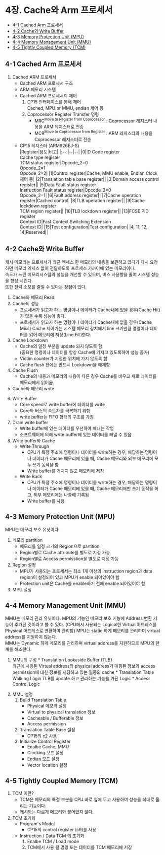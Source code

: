 # 4장. **Cache와 Arm 프로세서**

  * [4-1 Cached Arm 프로세서](#4-1-cached-arm-프로세서)  
  * [4-2 Cache와 Write Buffer](#4-2-cache와-write-buffer)  
  * [4-3 Memory Protection Unit (MPU)](#4-3-memory-protection-unit-mpu)  
  * [4-4 Memory Management Unit (MMU)](#4-4-memory-management-unit-mmu)  
  * [4-5 Tightly Coupled Memory (TCM)](#4-5-tightly-coupled-memory-tcm)  
  
## 4-1 Cached Arm 프로세서 

  1. Cached ARM 프로세서  
      * Cached ARM 프로세서 구조
      <!-- TO-DO : 메모리 시스템 이미지 -->
      * ARM 메모리 시스템
      <!-- TO-DO : 메모리 시스템 이미지 -->
      * Cached ARM 프로세서릐 제어  
        1. CP15 인터페이스를 통해 제어  
          Cached, MPU or MMU, endian 제어 등  
        2. Coprocessor Register Transfer 명령  
            * MRC<sup>Move to Register from Coprocessor</sup> : 
              Coprocessor 레지스터 내용을 ARM 레지스터로 전송
            * MCR<sup>Move to Coprocessor from Register</sup> : ARM 레지스터의 내용을 Coprocessor 레지스터로 전송
      * CP15 레지스터 (ARM926EJ-S)   
        |Register|용도|비고|
        |:--:|--|--|
        |0|ID Code register<br>Cache type register<br>TCM status register|Opcode_2=0<br>Opcode_2=1<br>Opcode_2=2|
        |1|Control register|Cache, MMU enable, Endian Clock, 제어 등|
        |2|Translation table base register||
        |3|Domain access control register||
        |5|Data Fault status register<br>Instruction Fault status register|Opcode_2=0<br>Opcode_2=1|
        |6|Fault address register||
        |7|Cache operation register|Cached control|
        |8|TLB operation register||
        |9|Cache lockdown register<br>TCM region register||
        |10|TLB lockdown register||
        |13|FCSE PID register<br>Context ID|Fast Context Switching Extension<br>Context ID|
        |15|Test configuration|Test configuration|
        |4, 11, 12, 14|Reserved||

## 4-2 Cache와 Write Buffer
캐시 메모리는 프로세서가 최근 엑세스 한 메모리의 내용을 보관하고 있다가 다시 요청하면 메모리 엑세스 없이 전달하도록 프로세스 가까이에 있는 메모리이다.  
속도가 느린 메모리시스템의 성능을 개선할 수 있으며, 버스 사용향을 줄여 시스템 성능을 향상 시킨다.  
또한 전력 소모를 줄일 수 있다는 장점이 있다.
  <!-- TO-DO : Cache 메모리 이미지 -->
  1. Cache와 메모리 Read  
  2. Cache의 성능  
      * 프로세서가 읽고자 하는 명령이나 데이터가 Cache내에 있을 경우(Cache Hit)가 많을 수록 성능이 좋다.  
      * 프로세서가 읽고자 하는 명령이나 데이터가 Cache내에 없을 경우(Cache Miss) Cache 제어기는 시스템 메모리 장치에서 line 크기만큼 명령이나 데이터를 읽어 메모리에 저장(Line Fill)한다.
  3. Cache Lockdown  
      * Cache의 일정 부분을 update 되지 않도록 함  
        (중요한 명령이나 데이터를 항상 Cache에 가지고 있도록하여 성능 증가)
      * Victim counter가 지정한 위치에 가지 않도록 함
      * Cache flush 전에는 반드시 Lockdown을 해제함
  4. Cache Flush  
      * Cache의 내용과 메모리의 내용이 다른 경우 Cache를 비우고 새로 데이터를 메모리에서 읽어옴
  5. Cache와 메모리 write  
  <!-- TO-DO : Cache 메모리 이미지 -->
  6. Write Buffer 
      * Core speed로 write buffer에 데이터를 write
      * Core와 버스의 속도차를 극복하기 위함
      * write buffer는 FIFO 형태의 구조를 가짐
  7. Drain write buffer
      * Write buffer에 있는 데이터를 우선하여 빼내는 작업
      * 소프트웨어에 의해 write buffer에 있는 데이터를 빼낼 수 있음
  8. Write buffer와 Cache
      * Write Through
          * CPU가 특정 주소에 명령이나 데이터를 write하는 경우, 해당하는 명령이나 데이터가 Cache 메모리에 있을 때, Cache 메모리와 외부 메모리에 모두 쓰기 동작을 함
          * Write buffer를 거치지 않고 메모리에 저장
      * Write Back
          * CPU가 특정 주소에 명령이나 데이터를 write하는 경우, 해당하는 명령이나 데이터가 Cache 메모리에 있을 때, Cache 메모리에만 쓰기 동작을 하고, 외부 메모리에는 나중에 기록됨
          * Write buffer를 사용

## 4-3 Memory Protection Unit (MPU)  
MPU는 메모리 보호 유닛이다.  
  1. 메모리 partition  
      * 메모리를 일정 크기의 Region으로 partition 
      * Region별로 Cache attribute를 별도로 지정 가능  
      * Region별로 Access permisstion을 별도로 지정 가능  
  2. Region 설정  
      * MPU가 사용되는 프로세서는 최소 1개 이상의 instruction region과 data region이 설정되어 있고 MPU가 enable 되어있어야 함  
      * Protection unit은 Cache를 enable하기 전에 enable 되어있어야 함
  3. MPU 설정  
  <!-- TO-DO : MPU 이미지 -->

## 4-4 Memory Management Unit (MMU) 
MMU는 메모리 관리 유닛이다.
MPU의 기능인 메모리 보호 기능에 Address 변환 기능이 추가된 것이라고 볼 수 있다.
(CPU에서 사용되는 Logical한 Virtual 어드레스를 Physical 어드레스로 변환하여 관리함)
MPU는 static 하게 메모리를 관리하며 virtual address를 지원하지 않는다.  
MMU는 Dynamic 하게 메모리를 관리하며 virtual address를 지원하므로 MPU의 한계를 해소한다.  
  <!-- TO-DO : MMU 버추얼 어드레스 이미지 -->
  1. MMU의 구성
    * Translation Lookaside Buffer (TLB)  
      최근에 사용된 Virtual address와 physical address가 매핑된 정보와 access permission에 대한 정보를 저장하고 있는 일종의 cache
    * Translation Table Walking Login
      TLB를 update 하고 관리하는 기능을 가진 Logic
    * Access Control Logic
  <!-- TO-DO : MMU 메모리 구성 이미지 -->
  <!-- TO-DO : MMU 어드레스 변환 이미지 -->
  2. MMU 설정
      <!-- TO-DO : MMU 설정 이미지 -->
      1. Build Translation Table
          * Physical 메모리 설정
          * Virtual to physical translation 정보
          * Cacheable / Bufferable 정보
          * Access permission
      2. Translation Table Base 설정
          * CP15의 c2 사용
      3. Initialize Control Register
          * Enalbe Cache, MMU
          * Clocking 모드 설정
          * Endian 모드 설정
          * Vector location 설정
## 4-5 Tightly Coupled Memory (TCM)  
  1. TCM 이란?
      * TCM은 메모리의 특정 부분을 CPU 바로 옆에 두고 사용하여 성능을 최대로 올리는 기능이다.  
      * 캐시와는 다르게 메모리와 붙어있지 않다.
      <!-- TO-DO : TCM 이미지 -->
  2. TCM 초기화  
      * Program's Model
        * CP15의 control register (c9)를 사용
      * Instruction / Data TCM 의 초기화
        1. Enalbe TCM / Load mode
        2. TCM에서 사용 될 명령 또는 데이터를 TCM 메모리에 저장
